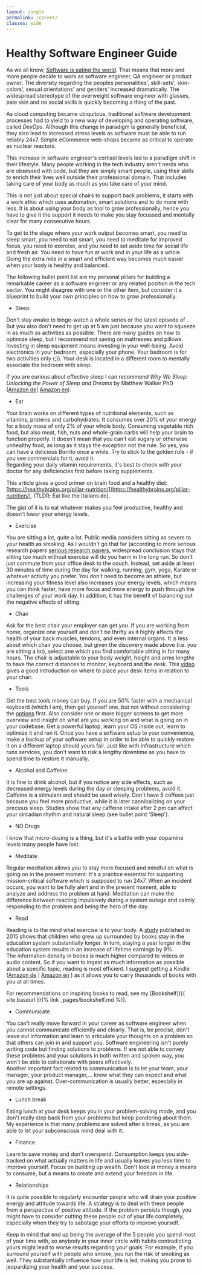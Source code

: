 ```yaml
---
layout: single
permalink: /career/
classes: wide
---
```


# Healthy Software Engineer Guide
As we all know, [Software is eating the world](https://a16z.com/2011/08/20/why-software-is-eating-the-world/). 
That means that more and more people decide to work as software engineer, QA engineer or product owner. 
The diversity regarding the peoples personalities', skill-sets', skin-colors', sexual orientations' and genders' increased dramatically.
The widespread stereotype of the overweight software engineer with glasses, pale skin and no social skills is quickly becoming a thing of the past.

As cloud computing became ubiquitous, traditional software development processes had to yield to a new way of developing and operating software, called _DevOps_. 
Although this change in paradigm is generally beneficial, they also lead to increased stress levels as software must be able to run reliably 24x7. 
Simple eCommerce web-shops became as critical to operate as nuclear reactors. 
  
This increase in software engineer's cortisol levels led to a paradigm shift in their lifestyle. 
Many people working in the tech industry aren't nerds who are obsessed with code, but they are simply smart people, using their skills to
enrich their lives well outside their professional domain. That includes taking care of your body as much as you take care of your mind.

This is not just about special chairs to support back problems, it starts with a work ethic which uses automation, smart solutions and 
to do more with less. It is about using your body as tool to grow professionally, hence you have to give it the support it needs to make you
stay focussed and mentally clear for many consecutive hours.

To get to the stage where your work output becomes smart, you need to sleep smart, you need to eat smart, you need to meditate for improved focus, 
you need to exercise, and you need to set aside time for social life and fresh air. You need to have fun at work and in your life as a whole. 
Going the extra mile in a smart and efficient way becomes much easier when your body is healthy and balanced. 

The following bullet point list are my personal pillars for building a remarkable career as a software engineer or any related position in the tech sector. 
You might disagree with one or the other item, but consider it a blueprint to build your own principles on how to grow professionally.

* Sleep 

Don't stay awake to binge-watch a whole series or the latest episode of <name-your-favorite>. 
But you also don't need to get up at 5 am just because you want to squeeze in as much as activities as possible.
There are many guides on how to optimize sleep, but I recommend not saving on mattresses and pillows. 
Investing in sleep equipment means investing in your well-being. 
Avoid electronics in your bedroom, especially your phone.
Your bedroom is for two activities only (;)). 
Your desk is located in a different room to mentally associate the bedroom with sleep.

If you are curious about effective sleep I can recommend _Why We Sleep: Unlocking the Power of Sleep and Dreams_ by Matthew Walker PhD
([Amazon de](https://amzn.to/38FNK0O )| [Amazon en](https://amzn.to/34Oga82)).

* Eat

Your brain works on different types of nutritional elements, such as vitamins, proteins and carbohydrates. 
It consumes over 20% of your energy for a body mass of only 2% of your whole body. 
Consuming vegetable rich food, but also meat, fish, nuts and whole-grain carbs will help your brain to function properly. 
It doesn't mean that you can't eat sugary or otherwise unhealthy food, as long as it stays the exception not the rule. 
So yes, you can have a delicious Burrito once a while. 
Try to stick to the golden rule - if you see commercials for it, avoid it.  
Regarding your daily vitamin requirements, it's best to check with your doctor for any deficiencies first before taking supplements. 

This article gives a good primer on brain food and a healthy diet: [https://healthybrains.org/pillar-nutrition/](https://healthybrains.org/pillar-nutrition/).
(TLDR; Eat like the Italians do). 

The gist of it is to eat whatever makes you feel productive, healthy and doesn't lower your energy levels. 

* Exercise

You are sitting a lot, quite a lot. 
Public media considers sitting as severe to your health as smoking. 
As I wouldn't go that far (according to more serious research papers [serious research papers](https://www.ncbi.nlm.nih.gov/pmc/articles/PMC6187798/), widespread conclusion stays that sitting too much without exercise will do you harm in the long run. 
So don't just commute from your office desk to the couch. 
Instead, set aside at least 30 minutes of time during the day for walking, running, gym, yoga, Karate or whatever activity you prefer. 
You don't need to become an athlete, but increasing your fitness level also increases your energy levels, which means you can think faster, have more focus and more energy to push through the challenges of your work day. 
In addition, it has the benefit of balancing out the negative effects of sitting. 

* Chair

Ask for the best chair your employer can get you. 
If you are working from home, organize one yourself and don't be thrifty as it highly affects the health of your back muscles, tendons, and even internal organs. 
It is less about which chair you choose, but given the discovery made above (i.e. you are sitting a lot), select one which you find comfortable sitting in for many hours. 
The chair is adjustable to your body weight, height and arms lengths to have the correct distances to monitor, keyboard and the desk. 
This [video](https://www.youtube.com/watch?app=desktop&v=F8_ME4VwTiw) gives a good introduction on where to place your desk items in relation to your chair.

* Tools

Get the best tools money can buy. 
If you are 50% faster with a mechanical keyboard (which I am), then get yourself one, but not without considering the [options](https://medium.com/@jackyfeng530/a-brief-introduction-to-the-world-of-mechanical-keyboards-60009f8a0aa9) first. 
Also consider one or more bigger screens to get more overview and insight on what are you working on and what is going on in your codebase. 
Get a powerful laptop, learn your OS inside out, learn to optimize it and run it. 
Once you have a software setup to your convenience, make a backup of your software setup in order to be able to quickly restore it on a different laptop should yours fail. 
Just like with infrastructure which runs services, you don't want to risk a lengthy downtime as you have to spend time to restore it manually. 

* Alcohol and Caffeine

It is fine to drink alcohol, but if you notice any side effects, such as decreased energy levels during the day or sleeping problems, avoid it.
Caffeine is a stimulant and should be used wisely. 
Don't have 5 coffees just because you feel more productive, while it is later cannibalizing on your precious sleep. 
Studies show that any caffeine intake after 2 pm can affect your circadian rhythm and natural sleep (see bullet point 'Sleep').

* NO Drugs

I know that micro-dosing is a thing, but it's a battle with your dopamine levels many people have lost.

* Meditate

Regular meditation allows you to stay more focused and mindful on what is going on in the present moment. 
It's a practice essential for supporting mission-critical software which is supposed to run 24x7. 
When an incident occurs, you want to be fully alert and in the present moment, able to analyze and address the problem at hand. 
Meditation can make the difference between reacting impulsively during a system outage and calmly responding to the problem and being the hero of the day.
<!---
TODO find a good meditation app and suggest it here, or other guides/tips on meditation
-->


* Read

Reading is to the mind what exercise is to your body. A [study](https://onlinelibrary.wiley.com/doi/abs/10.1111/ecoj.12307) published in 2015 shows that children who grew up surrounded by books stay in the education system substantially longer.
In turn, staying a year longer in the education system results in an increase of lifetime earnings by 9%.  
The information density in books is much higher compared to videos or audio content. 
So if you want to ingest as much information as possible about a specific topic, reading is most efficient. 
I suggest getting a Kindle ([Amazon de](https://amzn.to/37RRkGe) \| [Amazon en](https://amzn.to/2WSKR7q) ) as it allows you to carry thousands of books with you at all times.

For recommendations on inspiring books to read, see my [Bookshelf]({{ site.baseurl }}{% link _pages/bookshelf.md %}). 

* Communicate

You can't really move forward in your career as software engineer when you cannot communicate efficiently and clearly. 
That is, be precise, don't leave out information and learn to articulate your thoughts on a problem so that others can join in and support you.
Software engineering isn't purely writing code but finding solutions to problems. 
If are not able to convey these problems and your solutions in both written and spoken way, you won't be able to collaborate with peers effectively.  
Another important fact related to communication is to let your team, your manager, your product manager,... know what they can expect and what you are up against.
Over-communication is usually better, especially in remote settings.
    
* Lunch break

Eating lunch at your desk keeps you in your problem-solving mode, and you don't really step back from your problems but keep pondering about them. 
My experience is that many problems are solved after a break, as you are able to let your subconscious mind deal with it.    

* Finance

Learn to save money and don't overspend. 
Consumption keeps you side-tracked on what actually matters in life and usually leaves you less time to improve yourself. 
Focus on building up wealth. Don't look at money a means to consume, but a means to create and extend your freedom in life. 

* Relationships

It is quite possible to regularly encounter people who will drain your positive energy and attitude towards life. 
A strategy is to deal with these people from a perspective of positive attitude. 
If the problem persists though, you might have to consider cutting these people out of your life completely, especially when they try to sabotage your efforts to improve yourself.

Keep in mind that end up being the average of the 5 people you spend most of your time with, so anybody in your inner circle with habits contradicting yours might lead to worse results regarding your goals. 
For example, if you surround yourself with people who smoke, you run the risk of smoking as well. They substantially influence how your life is led, making you prone to jeopardizing your health and your success.